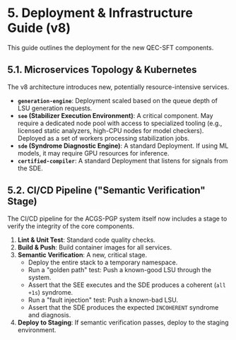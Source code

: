 # 5. Deployment & Infrastructure Guide (v8)

This guide outlines the deployment for the new QEC-SFT components.

## 5.1. Microservices Topology & Kubernetes

The v8 architecture introduces new, potentially resource-intensive services.

*   **`generation-engine`**: Deployment scaled based on the queue depth of LSU generation requests.
*   **`see` (Stabilizer Execution Environment)**: A critical component. May require a dedicated node pool with access to specialized tooling (e.g., licensed static analyzers, high-CPU nodes for model checkers). Deployed as a set of workers processing stabilization jobs.
*   **`sde` (Syndrome Diagnostic Engine)**: A standard Deployment. If using ML models, it may require GPU resources for inference.
*   **`certified-compiler`**: A standard Deployment that listens for signals from the SDE.

## 5.2. CI/CD Pipeline ("Semantic Verification" Stage)

The CI/CD pipeline for the ACGS-PGP system itself now includes a stage to verify the integrity of the core components.

1.  **Lint & Unit Test**: Standard code quality checks.
2.  **Build & Push**: Build container images for all services.
3.  **Semantic Verification**: A new, critical stage.
    *   Deploy the entire stack to a temporary namespace.
    *   Run a "golden path" test: Push a known-good LSU through the system.
    *   Assert that the SEE executes and the SDE produces a coherent (`all +1s`) syndrome.
    *   Run a "fault injection" test: Push a known-bad LSU.
    *   Assert that the SDE produces the expected `INCOHERENT` syndrome and diagnosis.
4.  **Deploy to Staging**: If semantic verification passes, deploy to the staging environment.

